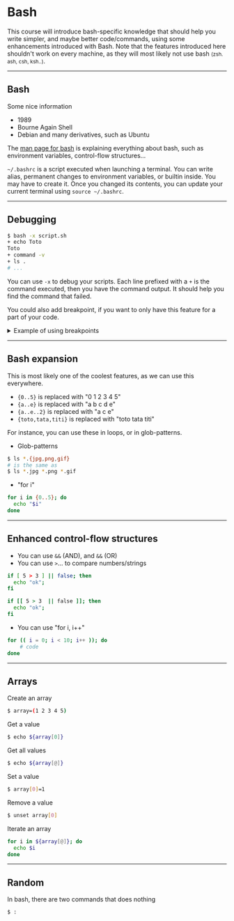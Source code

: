 # Bash

This course will introduce bash-specific knowledge that should help you write simpler, and maybe better code/commands, using some enhancements introduced with Bash. Note that the features introduced here shouldn't work on every machine, as they will most likely not use bash <small>(zsh. ash, csh, ksh..)</small>.

<hr class="sl">

## Bash

<div class="row row-cols-md-2"><div>

Some nice information

* 1989
* Bourne Again Shell
* Debian and many derivatives, such as Ubuntu

The [man page for bash](https://linux.die.net/man/1/bash) is explaining everything about bash, such as environment variables, control-flow structures...
</div><div>

`~/.bashrc` is a script executed when launching a terminal. You can write alias, permanent changes to environment variables, or builtin inside. You may have to create it. Once you changed its contents, you can update your current terminal using `source ~/.bashrc`.

</div></div>

<hr class="sr">

## Debugging

<div class="row row-cols-md-2"><div>

```bash
$ bash -x script.sh
+ echo Toto
Toto
+ command -v
+ ls .
# ...
```
</div><div>

You can use `-x` to debug your scripts. Each line prefixed with a `+` is the command executed, then you have the command output. It should help you find the command that failed.

You could also add breakpoint, if you want to only have this feature for a part of your code.

<details class="details-e">
<summary>Example of using breakpoints</summary>

```bash
$ cat x.sh
echo "Not debug"
set -x # start
echo "Debug"
set +x # stop
echo "Not debug"
$ ./x.sh
Not debug
++ echo Debug
Debug
++ set +x
Not debug
```
</details>
</div></div>

<hr class="sl">

## Bash expansion

<div class="row row-cols-md-2"><div class="align-self-center">

This is most likely one of the coolest features, as we can use this everywhere.

* `{0..5}` is replaced with "0 1 2 3 4 5"
* `{a..e}` is replaced with "a b c d e"
* `{a..e..2}` is replaced with "a c e"
* `{toto,tata,titi}` is replaced with "toto tata titi"

For instance, you can use these in loops, or in glob-patterns.
</div><div>

* Glob-patterns

```bash
$ ls *.{jpg,png,gif}
# is the same as
$ ls *.jpg *.png *.gif
```

* "for i"

```bash
for i in {0..5}; do 
  echo "$i"
done
```
</div></div>

<hr class="sr">

## Enhanced control-flow structures

<div class="row row-cols-md-2"><div>

* You can use `&&` (AND), and `&&` (OR)
* You can use `>`... to compare numbers/strings

```bash
if [ 5 > 3 ] || false; then
  echo "ok";
fi

if [[ 5 > 3  || false ]]; then
  echo "ok";
fi
```
</div><div>

* You can use "for i, i++"

```bash
for (( i = 0; i < 10; i++ )); do
    # code
done
```
</div></div>

<hr class="sl">

## Arrays

<div class="row row-cols-md-2"><div>

Create an array

```bash
$ array=(1 2 3 4 5)
```

Get a value

```bash
$ echo ${array[0]}
```

Get all values

```bash
$ echo ${array[@]}
```
</div><div>

Set a value

```bash
$ array[0]=1
```

Remove a value

```bash
$ unset array[0]
```

Iterate an array

```bash
for i in ${array[@]}; do
  echo $i
done
```
</div></div>

<hr class="sr">

## Random

<div class="row row-cols-md-2"><div>

In bash, there are two commands that does nothing

```bash
$ :
```
</div><div>
</div></div>